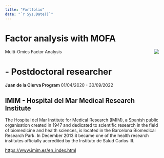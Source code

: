 ```yaml
---
title: "Portfolio"
date: "`r Sys.Date()`"
---
```


# Factor analysis with MOFA
Multi-Omics Factor Analysis<img src="/images/Planet_plot_blur.png" align="right" />





# - Postdoctoral researcher
**Juan de la Cierva Program**
01/04/2020 - 30/09/2022

## IMIM - Hospital del Mar Medical Research Institute

The Hospital del Mar Institute for Medical Research (IMIM), a Spanish public organisation created in 1947 and dedicated to scientific research in the field of biomedicine and health sciences, is located in the Barcelona Biomedical Research Park. In December 2013 it became one of the health research institutes officially accredited by the Instituto de Salud Carlos III.

https://www.imim.es/en_index.html





